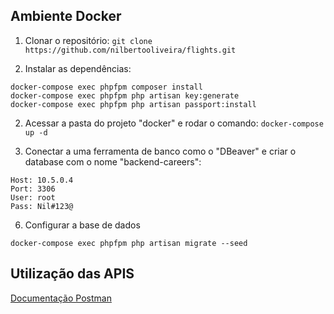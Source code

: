 ## Ambiente Docker

1. Clonar o repositório:
`git clone https://github.com/nilbertooliveira/flights.git`

2. Instalar as dependências:
 ```
docker-compose exec phpfpm composer install
docker-compose exec phpfpm php artisan key:generate
docker-compose exec phpfpm php artisan passport:install
 ```
2. Acessar a pasta do projeto "docker" e rodar o comando:
	`docker-compose up -d`

3. Conectar a uma ferramenta de banco como o "DBeaver" e criar o database com o nome "backend-careers":
```
Host: 10.5.0.4
Port: 3306
User: root
Pass: Nil#123@
```
6. Configurar a base de dados
```
docker-compose exec phpfpm php artisan migrate --seed
```
## Utilização das APIS
[Documentação Postman](https://www.getpostman.com/collections/256f18e27c13afeed675)
